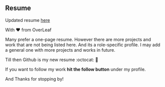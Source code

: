 ## Resume



Updated resume [here](https://github.com/prateekiiest/Resume/blob/master/RESUME%20(3).pdf)

With :heart: from OverLeaf

Many prefer a one-page resume. However there are more projects and work that are not being listed here. And its a role-specific profile.
I may add a general one with more projects and works in future.

Till then Github is my new resume :octocat: :metal: 

If you want to follow my work **hit the follow button** under my profile.

And Thanks for stopping by!
